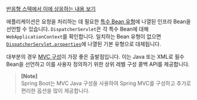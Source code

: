 <p><a href="https://docs.spring.io/spring-framework/reference/web/webflux/dispatcher-handler.html#webflux-framework-config">반응형 스택에서 이에 상응하는 내용 보기</a></p>
<p>애플리케이션은 요청을 처리하는 데 필요한 <a href="https://docs.spring.io/spring-framework/reference/web/webmvc/mvc-servlet/special-bean-types.html">특수 Bean 유형</a>에 나열된 인프라 Bean을 선언할 수 있습니다. <code>DispatcherServlet</code>은 각 특수 Bean에 대해 <code>WebApplicationContext</code>를 확인합니다. 일치하는 Bean 유형이 없으면 <a href="https://github.com/spring-projects/spring-framework/tree/main/spring-webmvc/src/main/resources/org/springframework/web/servlet/DispatcherServlet.properties"><code>DispatcherServlet.properties</code></a>에 나열된 기본 유형으로 대체됩니다.</p>
<p>대부분의 경우 <a href="https://docs.spring.io/spring-framework/reference/web/webmvc/mvc-config.html">MVC 구성</a>이 가장 좋은 출발점입니다. 이는 Java 또는 XML로 필수 Bean을 선언하고 이를 사용자 정의하기 위한 상위 레벨 구성 콜백 API를 제공합니다.</p>
<blockquote>
<p><strong>[Note]</strong><br>
Spring Boot는 MVC Java 구성을 사용하여 Spring MVC를 구성하고 추가로 편리한 옵션을 많이 제공합니다.</p>
</blockquote>